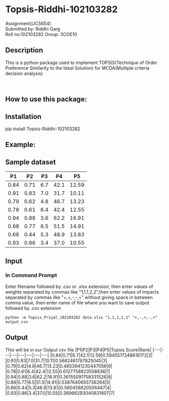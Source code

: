# Topsis-Riddhi-102103282

Assignment(UCS654)<br>
Submitted by: Riddhi Garg<br>
Roll no:102103282
Group: 3COE10

## Description

This is a python package used to implement TOPSIS(Technique of Order Preference Similarity to the Ideal Solution) for MCDA(Multiple criteria decision analysis)

<br>

## How to use this package:

## Installation

pip install Topsis-Riddhi-102103282

## Example:

## Sample dataset

|P1|P2|P3|P4|P5|
|---|---|---|---|---|
|0\.84|0\.71|6\.7|42\.1|12\.59|
|0\.91|0\.83|7\.0|31\.7|10\.11|
|0\.79|0\.62|4\.8|46\.7|13\.23|
|0\.78|0\.61|6\.4|42\.4|12\.55|
|0\.94|0\.88|3\.6|62\.2|16\.91|
|0\.88|0\.77|6\.5|51\.5|14\.91|
|0\.66|0\.44|5\.3|48\.9|13\.83|
|0\.93|0\.86|3\.4|37\.0|10\.55|
## Input

### In Command Prompt

Enter filename followed by .csv or .xlsx extension, then enter values of weights separated by commas like "1,1,1,2,2",then enter values of impacts separated by commas like "+,+,-,-,+" without giving space in between comma value, then enter name of file where you want to save output followed by .csv extension

```
python -m Topsis_Priyal_102103282 data.xlsx "1,1,1,1,1" "+,-,+,-,+" output.csv
```

## Output

This will be in our Output csv file
|P1|P2|P3|P4|P5|Topsis Score|Rank|
|---|---|---|---|---|---|---|
|0\.84|0\.71|6\.7|42\.1|12\.59|0\.5945517248616172|2|
|0\.91|0\.83|7\.0|31\.7|10\.11|0\.5662461787825045|3|
|0\.79|0\.62|4\.8|46\.7|13\.23|0\.4853941230447056|6|
|0\.78|0\.61|6\.4|42\.4|12\.55|0\.6127758823558636|1|
|0\.94|0\.88|3\.6|62\.2|16\.91|0\.36155091758331526|8|
|0\.88|0\.77|6\.5|51\.5|14\.91|0\.5387640655736284|5|
|0\.66|0\.44|5\.3|48\.9|13\.83|0\.560458620506467|4|
|0\.93|0\.86|3\.4|37\.0|10\.55|0\.38966293040831607|7|
